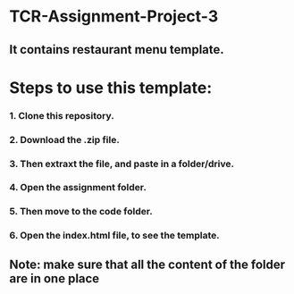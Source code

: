 # TCR-Assignment-Project-3

## It contains restaurant menu template.

# Steps to use this template:

### 1. Clone this repository.
### 2. Download the .zip file.
### 3. Then extraxt the file, and paste in a folder/drive.
### 4. Open the assignment folder.
### 5. Then move to the code folder.
### 6. Open the index.html file, to see the template.

## Note: make sure that all the content of the folder are in one place

